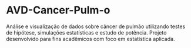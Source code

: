 # AVD-Cancer-Pulm-o
Análise e visualização de dados sobre câncer de pulmão utilizando testes de hipótese, simulações estatísticas e estudo de potência. Projeto desenvolvido para fins acadêmicos com foco em estatística aplicada.

